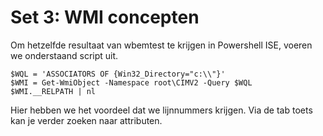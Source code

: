 # Set 3: WMI concepten

Om hetzelfde resultaat van wbemtest te krijgen in Powershell ISE, 
voeren we onderstaand script uit.

```
$WQL = 'ASSOCIATORS OF {Win32_Directory="c:\\"}'
$WMI = Get-WmiObject -Namespace root\CIMV2 -Query $WQL
$WMI.__RELPATH | nl
```

Hier hebben we het voordeel dat we lijnnummers krijgen. 
Via de tab toets kan je verder zoeken naar attributen.